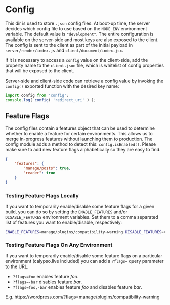Config
======

This dir is used to store `.json` config files. At boot-up time, the server decides which config file to use based on the `NODE_ENV` environment variable. The default value is `"development"`. The entire configuration is available on the server-side and most keys are also exposed to the client.  The config is sent to the client as part of the initial payload in `server/render/index.js` and `client/document/index.jsx`.

If it is necessary to access a `config` value on the client-side, add the property name to the `client.json` file, which is whitelist of config properties that will be exposed to the client.

Server-side and client-side code can retrieve a config value by invoking the `config()` exported function with the desired key name:

```js
import config from 'config';
console.log( config( 'redirect_uri' ) );
```

Feature Flags
-------------

The config files contain a features object that can be used to determine whether to enable a feature for certain environments. This allows us to merge in-progress features without launching them to production. The config module adds a method to detect this: `config.isEnabled()`. Please make sure to add new feature flags alphabetically so they are easy to find.

```json
{
	"features": {
		"manage/posts": true,
		"reader": true
	}
}
```

### Testing Feature Flags Locally

If you want to temporarily enable/disable some feature flags for a given build, you can do so by setting the `ENABLE_FEATURES` and/or `DISABLE_FEATURES` environment variables. Set them to a comma separated list of features you want to enable/disable, respectively:

```bash
ENABLE_FEATURES=manage/plugins/compatibility-warning DISABLE_FEATURES=code-splitting,reader npm start
```

### Testing Feature Flags On Any Environment

If you want to temporarily enable/disable some feature flags on a particular environment (calypso.live included) you can add a `?flags=` query parameter to the URL.

- `?flags=foo` enables feature *foo*.
- `?flags=-bar` disables feature *bar*.
- `?flags=foo,-bar` enables feature *foo* and disables feature *bar*.

E.g. https://wordpress.com/?flags=manage/plugins/compatibility-warning
